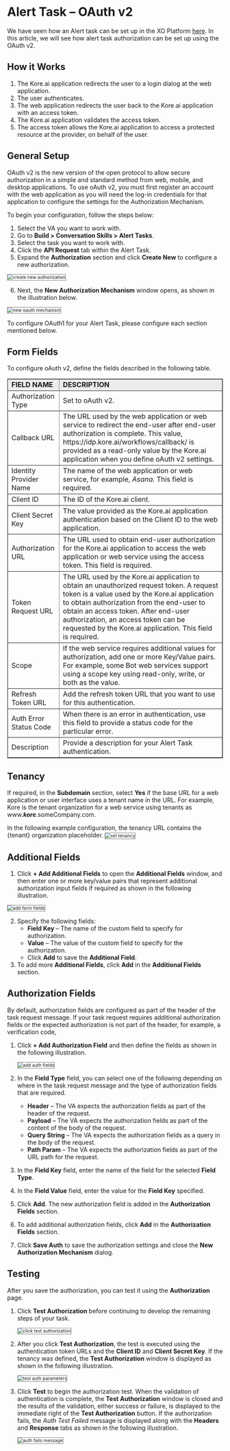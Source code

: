 # Alert Task – OAuth v2

We have seen how an Alert task can be set up in the XO Platform <a href="https://docsinternal-kore.github.io/docs/xo/automation/use-cases/alert-tasks/" target="_blank">here</a>. In this article, we will see how alert task authorization can be set up using the OAuth v2.

## How it Works 

1. The Kore.ai application redirects the user to a login dialog at the web application.
2. The user authenticates.
3. The web application redirects the user back to the Kore.ai application with an access token.
4. The Kore.ai application validates the access token.
5. The access token allows the Kore.ai application to access a protected resource at the provider, on behalf of the user.

## General Setup

OAuth v2 is the new version of the open protocol to allow secure authorization in a simple and standard method from web, mobile, and desktop applications. To use oAuth v2, you must first register an account with the web application as you will need the log-in credentials for that application to configure the settings for the Authorization Mechanism.

To begin your configuration, follow the steps below:

1. Select the VA you want to work with.
2. Go to **Build > Conversation Skills > Alert Tasks**. 
3. Select the task you want to work with. 
4. Click the **API Request** tab within the Alert Task.
5. Expand the **Authorization** section and click **Create New** to configure a new authorization.
<img src="../images/create-new-authorization.png" alt="create new authorization" title="create new authorization" style="border: 1px solid gray; zoom:75%;"> 

6. Next, the **New Authorization Mechanism** window opens, as shown in the illustration below.
<img src="../images/new-oauth-mechanism.png" alt="new oauth mechanism" title="new oauth mechanism" style="border: 1px solid gray; zoom:75%;">

To configure OAuth1 for your Alert Task, please configure each section mentioned below. 

## Form Fields

To configure oAuth v2, define the fields described in the following table.

<table border="1.5">
  <tr bgcolor="#ECECEC">
   <td><strong>FIELD NAME</strong>
   </td>
   <td><strong>DESCRIPTION</strong>
   </td>
  </tr>
  <tr>
   <td>Authorization Type
   </td>
   <td>Set to oAuth v2.
   </td>
  </tr>
  <tr>
   <td>Callback URL
   </td>
   <td>The URL used by the web application or web service to redirect the end-user after end-user authorization is complete. This value, https://idp.kore.ai/workflows/callback/ is provided as a read-only value by the Kore.ai application when you define oAuth v2 settings.
   </td>
  </tr>
  <tr>
   <td>Identity Provider Name
   </td>
   <td>The name of the web application or web service, for example, <em>Asana</em>. This field is required.
   </td>
  </tr>
  <tr>
   <td>Client ID
   </td>
   <td>The ID of the Kore.ai client.
   </td>
  </tr>
  <tr>
   <td>Client Secret Key
   </td>
   <td>The value provided as the Kore.ai application authentication based on the Client ID to the web application.
   </td>
  </tr>
  <tr>
   <td>Authorization URL
   </td>
   <td>The URL used to obtain end-user authorization for the Kore.ai application to access the web application or web service using the access token. This field is required.
   </td>
  </tr>
  <tr>
   <td>Token Request URL
   </td>
   <td>The URL used by the Kore.ai application to obtain an unauthorized request token. A request token is a value used by the Kore.ai application to obtain authorization from the end-user to obtain an access token. After end-user authorization, an access token can be requested by the Kore.ai application. This field is required.
   </td>
  </tr>
  <tr>
   <td>Scope
   </td>
   <td>If the web service requires additional values for authorization, add one or more Key/Value pairs. For example, some Bot web services support using a scope key using read-only, write, or both as the value.
   </td>
  </tr>
  <tr>
   <td>Refresh Token URL
   </td>
   <td>Add the refresh token URL that you want to use for this authentication.
   </td>
  </tr>
  <tr>
   <td>Auth Error Status Code
   </td>
   <td>When there is an error in authentication, use this field to provide a status code for the particular error.
   </td>
  </tr>
  <tr>
   <td>Description
   </td>
   <td>Provide a description for your Alert Task authentication. 
   </td>
  </tr>
</table>

## Tenancy

If required, in the **Subdomain** section, select **Yes** if the base URL for a web application or user interface uses a tenant name in the URL. For example, Kore is the tenant organization for a web service using tenants as www.**_kore_**.someCompany.com.

In the following example configuration, the tenancy URL contains the {tenant} organization placeholder.
<img src="../images/set-tenancy.png" alt="set tenancy" title="set tenancy" style="border: 1px solid gray; zoom:75%;">

## Additional Fields

1. Click **+ Add Additional Fields** to open the **Additional Fields** window, and then enter one or more key/value pairs that represent additional authorization input fields if required as shown in the following illustration.
<img src="../images/add-form-fields-v2.png" alt="add form fields" title="add form fields" style="border: 1px solid gray; zoom:75%;"> 

2. Specify the following fields:
    * **Field Key** – The name of the custom field to specify for authorization.
    * **Value** – The value of the custom field to specify for the authorization.
    * Click **Add** to save the **Additional Field**.
3. To add more **Additional Fields**, click **Add** in the **Additional Fields** section.

## Authorization Fields

By default, authorization fields are configured as part of the header of the task request message. If your task request requires additional authorization fields or the expected authorization is not part of the header, for example, a verification code,

1. Click **+ Add Authorization Field** and then define the fields as shown in the following illustration.

    <img src="../images/add-auth-field-v2.png" alt="add auth fields" title="add auth fields" style="border: 1px solid gray; zoom:75%;"> 

2. In the **Field Type** field, you can select one of the following depending on where in the task request message and the type of authorization fields that are required.
    * **Header** – The VA expects the authorization fields as part of the header of the request.
    * **Payload** – The VA expects the authorization fields as part of the content of the body of the request.
    * **Query String** – The VA expects the authorization fields as a query in the body of the request.
    * **Path Param** – The VA expects the authorization fields as part of the URL path for the request.
3. In the **Field Key** field, enter the name of the field for the selected **Field Type**.
4. In the **Field Value** field, enter the value for the **Field Key** specified.
5. Click **Add**. The new authorization field is added in the **Authorization Fields** section.
6. To add additional authorization fields, click **Add** in the **Authorization Fields** section.
7. Click **Save Auth** to save the authorization settings and close the **New Authorization Mechanism** dialog.

## Testing

After you save the authorization, you can test it using the **Authorization** page.

1. Click **Test Authorization** before continuing to develop the remaining steps of your task.

    <img src="../images/click-test-auth-v2.png" alt="click test authorization" title="click test authorization" style="border: 1px solid gray; zoom:75%;"> 

2. After you click **Test Authorization**, the test is executed using the authentication token URLs and the **Client ID** and **Client Secret Key**. If the tenancy was defined, the **Test Authorization** window is displayed as shown in the following illustration.

    <img src="../images/test-auth-parameters.png" alt="test auth parameters" title="test auth parameters" style="border: 1px solid gray; zoom:75%;"> 

3. Click **Test** to begin the authorization test. When the validation of authentication is complete, the **Test Authorization** window is closed and the results of the validation, either success or failure, is displayed to the immediate right of the **Test Authorization** button. If the authorization fails, the _Auth Test Failed_ message is displayed along with the **Headers** and **Response** tabs as shown in the following illustration.

    <img src="../images/configure-test-authorization.png" alt="auth fails message" title="auth fails message" style="border: 1px solid gray; zoom:75%;">